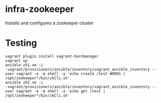 infra-zookeeper
===============

Installs and configures a zookeeper cluster

Testing
======

```
vagrant plugin install vagrant-hostmanager
vagrant up
ansible zk1.vm -i .vagrant/provisioners/ansible/inventory/vagrant_ansible_inventory --user vagrant -o -m shell -a 'echo create /test WORKS | /opt/zookeeper*/bin/zkCli.sh'
ansible zk2.vm -i .vagrant/provisioners/ansible/inventory/vagrant_ansible_inventory --user vagrant -o -m shell -a 'echo get /test | /opt/zookeeper*/bin/zkCli.sh'
```
